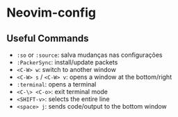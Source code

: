 # Neovim-config

## Useful Commands

- `:so` or `:source`: salva mudanças nas configurações
- `:PackerSync`: install/update packets
- `<C-W> w`: switch to another window
- `<C-W> s` / `<C-W> v`: opens a window at the bottom/right
- `:terminal`: opens a terminal
- `<C-\> <C-o>`: exit terminal mode
- `<SHIFT-v>`: selects the entire line
- `<space> j`: sends code/output to the bottom window
